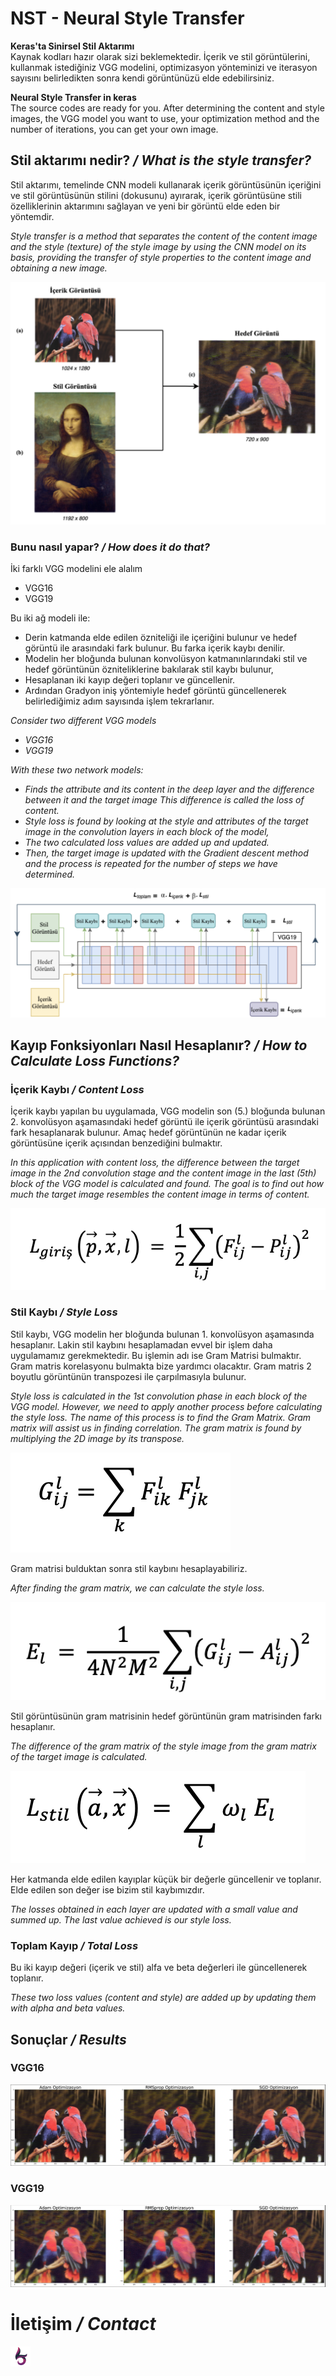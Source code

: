 # NST - Neural Style Transfer
 <b>Keras'ta Sinirsel Stil Aktarımı</b><br>
 Kaynak kodları hazır olarak sizi beklemektedir. İçerik ve stil görüntülerini, kullanmak istediğiniz VGG modelini, optimizasyon yönteminizi ve iterasyon sayısını belirledikten sonra kendi görüntünüzü elde edebilirsiniz.

 <b>Neural Style Transfer in keras</b><br>
 The source codes are ready for you. After determining the content and style images, the VGG model you want to use, your optimization method and the number of iterations, you can get your own image.

## Stil aktarımı nedir? <i>/ What is the style transfer?</i>
Stil aktarımı, temelinde CNN modeli kullanarak içerik görüntüsünün içeriğini ve stil görüntüsünün stilini (dokusunu) ayırarak, içerik görüntüsüne stili özelliklerinin aktarımını sağlayan ve yeni bir görüntü elde eden bir yöntemdir.

<i>Style transfer is a method that separates the content of the content image and the style (texture) of the style image by using the CNN model on its basis, providing the transfer of style properties to the content image and obtaining a new image.</i>

![](./assets/nst_mantik.png)

### Bunu nasıl yapar? <i>/ How does it do that? </i>
İki farklı VGG modelini ele alalım

  - VGG16
  - VGG19

Bu iki ağ modeli ile:
  - Derin katmanda elde edilen özniteliği ile içeriğini bulunur ve hedef görüntü ile arasındaki fark bulunur. Bu farka içerik kaybı denilir.
  - Modelin her bloğunda bulunan konvolüsyon katmanınlarındaki stil ve hedef görüntünün özniteliklerine bakılarak stil kaybı bulunur,
  - Hesaplanan iki kayıp değeri toplanır ve güncellenir.
  - Ardından Gradyon iniş yöntemiyle hedef görüntü güncellenerek belirlediğimiz adım sayısında işlem tekrarlanır.
  
<i>Consider two different VGG models

  - VGG16
  - VGG19

With these two network models:
  - Finds the attribute and its content in the deep layer and the difference between it and the target image This difference is called the loss of content.
  - Style loss is found by looking at the style and attributes of the target image in the convolution layers in each block of the model,
  - The two calculated loss values are added up and updated.
  - Then, the target image is updated with the Gradient descent method and the process is repeated for the number of steps we have determined.</i>
  
![](./assets/nst.png)

## Kayıp Fonksiyonları Nasıl Hesaplanır? <i>/ How to Calculate Loss Functions?</i>
### İçerik Kaybı <i>/ Content Loss </i>
İçerik kaybı yapılan bu uygulamada, VGG modelin son (5.) bloğunda bulunan 2. konvolüsyon aşamasındaki hedef görüntü ile içerik görüntüsü arasındaki fark hesaplanarak bulunur. Amaç hedef görüntünün ne kadar içerik görüntüsüne içerik açısından benzediğini bulmaktır.

<i>In this application with content loss, the difference between the target image in the 2nd convolution stage and the content image in the last (5th) block of the VGG model is calculated and found. The goal is to find out how much the target image resembles the content image in terms of content.</i>

![](./assets/l_content.png)

### Stil Kaybı <i>/ Style Loss </i>
Stil kaybı, VGG modelin her bloğunda bulunan 1. konvolüsyon aşamasında hesaplanır. Lakin stil kaybını hesaplamadan evvel bir işlem daha uygulamamız gerekmektedir. Bu işlemin adı ise Gram Matrisi bulmaktır. Gram matris korelasyonu bulmakta bize yardımcı olacaktır. 
Gram matris 2 boyutlu görüntünün transpozesi ile çarpılmasıyla bulunur.

<i>Style loss is calculated in the 1st convolution phase in each block of the VGG model. However, we need to apply another process before calculating the style loss. The name of this process is to find the Gram Matrix. Gram matrix will assist us in finding correlation.
The gram matrix is found by multiplying the 2D image by its transpose.</i>

![](./assets/gram_matrix.png)

Gram matrisi bulduktan sonra stil kaybını hesaplayabiliriz.

<i>After finding the gram matrix, we can calculate the style loss.</i>

![](./assets/l_style_1.png)

Stil görüntüsünün gram matrisinin hedef görüntünün gram matrisinden farkı hesaplanır.

<i>The difference of the gram matrix of the style image from the gram matrix of the target image is calculated.</i>

![](./assets/l_style_2.png)

Her katmanda elde edilen kayıplar küçük bir değerle güncellenir ve toplanır. Elde edilen son değer ise bizim stil kaybımızdır.

<i>The losses obtained in each layer are updated with a small value and summed up. The last value achieved is our style loss.</i>

### Toplam Kayıp <i>/ Total Loss </i>
Bu iki kayıp değeri (içerik ve stil) alfa ve beta değerleri ile güncellenerek toplanır.

<i>These two loss values (content and style) are added up by updating them with alpha and beta values.</i>

## Sonuçlar <i>/ Results </i>
### VGG16
![](./assets/vgg16.png)

### VGG19
![](./assets/vgg19.png)



# İletişim <i>/ Contact </i>

 [![contact](./assets/batukar.png)](http://batukar.me)

